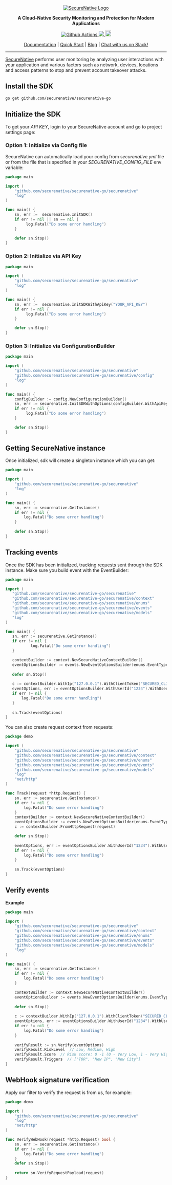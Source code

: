 <p align="center">
  <a href="https://www.securenative.com"><img src="https://user-images.githubusercontent.com/45174009/77826512-f023ed80-7120-11ea-80e0-58aacde0a84e.png" alt="SecureNative Logo"/></a>
</p>

<p align="center">
  <b>A Cloud-Native Security Monitoring and Protection for Modern Applications</b>
</p>
<p align="center">
  <a href="https://github.com/securenative/securenative-go">
    <img alt="Github Actions" src="https://github.com/securenative/securenative-go/workflows/CI/badge.svg">
  </a>
  <a href="https://codecov.io/gh/securenative/securenative-go">
    <img src="https://codecov.io/gh/securenative/securenative-go/branch/master/graph/badge.svg" />
  </a>
  <a href="https://badge.fury.io/go/github.com%2Fsecurenative%2Fsecurenative-go"><img src="https://badge.fury.io/go/github.com%2Fsecurenative%2Fsecurenative-go.svg" alt="Go project version" height="18"></a>
</p>
<p align="center">
  <a href="https://docs.securenative.com">Documentation</a> |
  <a href="https://docs.securenative.com/quick-start">Quick Start</a> |
  <a href="https://blog.securenative.com">Blog</a> |
  <a href="">Chat with us on Slack!</a>
</p>
<hr/>


[SecureNative](https://www.securenative.com/) performs user monitoring by analyzing user interactions with your application and various factors such as network, devices, locations and access patterns to stop and prevent account takeover attacks.


## Install the SDK
```bash
go get github.com/securenative/securenative-go
```

## Initialize the SDK

To get your *API KEY*, login to your SecureNative account and go to project settings page:

### Option 1: Initialize via Config file
SecureNative can automatically load your config from *securenative.yml* file or from the file that is specified in your *SECURENATIVE_CONFIG_FILE* env variable:

```go
package main

import (
    "github.com/securenative/securenative-go/securenative"
    "log"
)

func main() {
    sn, err :=  securenative.InitSDK()
    if err != nil || sn == nil {
         log.Fatal("Do some error handling")
    }

    defer sn.Stop()
}
```
### Option 2: Initialize via API Key

```go
package main

import (
	"github.com/securenative/securenative-go/securenative"
    "log"
)

func main() {
    sn, err :=  securenative.InitSDKWithApiKey("YOUR_API_KEY")
    if err != nil {
         log.Fatal("Do some error handling")
    }

    defer sn.Stop()
}
```

### Option 3: Initialize via ConfigurationBuilder
```go
package main

import (
    "github.com/securenative/securenative-go/securenative"
    "github.com/securenative/securenative-go/securenative/config"
    "log"
)

func main() {
    configBuilder := config.NewConfigurationBuilder()
    sn, err := securenative.InitSDKWithOptions(configBuilder.WithApiKey("API_KEY").WithMaxEvents(10).WithLogLevel("ERROR").Build())
    if err != nil {
         log.Fatal("Do some error handling")
    }

    defer sn.Stop()
}
```

## Getting SecureNative instance
Once initialized, sdk will create a singleton instance which you can get: 
```go
package main

import (
	"github.com/securenative/securenative-go/securenative"
    "log"
)

func main() {
    sn, err := securenative.GetInstance()
    if err != nil {
        log.Fatal("Do some error handling")
    }
    
    defer sn.Stop()
}
```

## Tracking events

Once the SDK has been initialized, tracking requests sent through the SDK
instance. Make sure you build event with the EventBuilder:

 ```go
package main

import (
    "github.com/securenative/securenative-go/securenative"
    "github.com/securenative/securenative-go/securenative/context"
    "github.com/securenative/securenative-go/securenative/enums"
    "github.com/securenative/securenative-go/securenative/events"
    "github.com/securenative/securenative-go/securenative/models"
    "log"
)

func main() {
    sn, err := securenative.GetInstance()
    if err != nil {
            log.Fatal("Do some error handling")
    }

    contextBuilder := context.NewSecureNativeContextBuilder()
    eventOptionsBuilder := events.NewEventOptionsBuilder(enums.EventTypes.LogIn)
    
    defer sn.Stop()
    
    c := contextBuilder.WithIp("127.0.0.1").WithClientToken("SECURED_CLIENT_TOKEN").WithHeaders(map[string][]string{"user-agent": {"Mozilla/5.0 (iPad; U; CPU OS 3_2_1 like Mac OS X; en-us) AppleWebKit/531.21.10 (KHTML, like Gecko) Mobile/7B405"}}).Build()
    eventOptions, err := eventOptionsBuilder.WithUserId("1234").WithUserTraits(models.UserTraits{Name:"Your Name", Email:"name@gmail.com"}).WithContext(c).WithProperties(map[string]string{"prop1": "CUSTOM_PARAM_VALUE", "prop2": "true", "prop3": "3"}).Build()
    if err != nil {
        log.Fatal("Do some error handling")
    }
    
    sn.Track(eventOptions)
}
 ```

You can also create request context from requests:

```go
package demo

import (
    "github.com/securenative/securenative-go/securenative"
    "github.com/securenative/securenative-go/securenative/context"
    "github.com/securenative/securenative-go/securenative/enums"
    "github.com/securenative/securenative-go/securenative/events"
    "github.com/securenative/securenative-go/securenative/models"
    "log"
    "net/http"
)

func Track(request *http.Request) {
    sn, err := securenative.GetInstance()
    if err != nil {
        log.Fatal("Do some error handling")
    }
    contextBuilder := context.NewSecureNativeContextBuilder()
    eventOptionsBuilder := events.NewEventOptionsBuilder(enums.EventTypes.LogIn) 
    c := contextBuilder.FromHttpRequest(request)

    defer sn.Stop()
    
    eventOptions, err := eventOptionsBuilder.WithUserId("1234").WithUserTraits(models.UserTraits{Name:"Your Name", Email:"name@gmail.com"}).WithContext(c).WithProperties(map[string]string{"prop1": "CUSTOM_PARAM_VALUE", "prop2": "true", "prop3": "3"}).Build()
    if err != nil {
        log.Fatal("Do some error handling")
    }
    
    sn.Track(eventOptions)
}
```

## Verify events

**Example**

```go
package main

import (
    "github.com/securenative/securenative-go/securenative"
    "github.com/securenative/securenative-go/securenative/context"
    "github.com/securenative/securenative-go/securenative/enums"
    "github.com/securenative/securenative-go/securenative/events"
    "github.com/securenative/securenative-go/securenative/models"
    "log"
)

func main() {
    sn, err := securenative.GetInstance()
    if err != nil {
        log.Fatal("Do some error handling")
    }

    contextBuilder := context.NewSecureNativeContextBuilder()
    eventOptionsBuilder := events.NewEventOptionsBuilder(enums.EventTypes.LogIn)
    
    defer sn.Stop()
    
    c := contextBuilder.WithIp("127.0.0.1").WithClientToken("SECURED_CLIENT_TOKEN").WithHeaders(map[string][]string{"user-agent": {"Mozilla/5.0 (iPad; U; CPU OS 3_2_1 like Mac OS X; en-us) AppleWebKit/531.21.10 (KHTML, like Gecko) Mobile/7B405"}}).Build()
    eventOptions, err := eventOptionsBuilder.WithUserId("1234").WithUserTraits(models.UserTraits{Name:"Your Name", Email:"name@gmail.com"}).WithContext(c).WithProperties(map[string]string{"prop1": "CUSTOM_PARAM_VALUE", "prop2": "true", "prop3": "3"}).Build()
    if err != nil {
        log.Fatal("Do some error handling")
    }
        
    verifyResult := sn.Verify(eventOptions)
    verifyResult.RiskLevel  // Low, Medium, High
    verifyResult.Score  // Risk score: 0 -1 (0 - Very Low, 1 - Very High)
    verifyResult.Triggers  // ["TOR", "New IP", "New City"]
}
```

## WebHook signature verification

Apply our filter to verify the request is from us, for example:

```go
package demo

import (
    "github.com/securenative/securenative-go/securenative"
    "log"
    "net/http"
)

func VerifyWebHook(request *http.Request) bool {
    sn, err := securenative.GetInstance()
    if err != nil {
        log.Fatal("Do some error handling")
    }
    defer sn.Stop()
    
    return sn.VerifyRequestPayload(request)
}
 ```
    